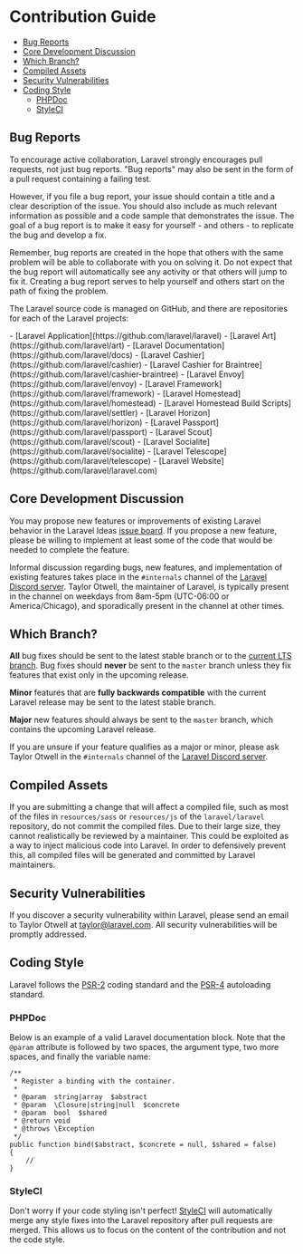 # Contribution Guide

- [Bug Reports](#bug-reports)
- [Core Development Discussion](#core-development-discussion)
- [Which Branch?](#which-branch)
- [Compiled Assets](#compiled-assets)
- [Security Vulnerabilities](#security-vulnerabilities)
- [Coding Style](#coding-style)
    - [PHPDoc](#phpdoc)
    - [StyleCI](#styleci)

<a name="bug-reports"></a>

## Bug Reports

To encourage active collaboration, Laravel strongly encourages pull requests,
not just bug reports. "Bug reports" may also be sent in the form of a pull
request containing a failing test.

However, if you file a bug report, your issue should contain a title and a clear
description of the issue. You should also include as much relevant information
as possible and a code sample that demonstrates the issue. The goal of a bug
report is to make it easy for yourself - and others - to replicate the bug and
develop a fix.

Remember, bug reports are created in the hope that others with the same problem
will be able to collaborate with you on solving it. Do not expect that the bug
report will automatically see any activity or that others will jump to fix it.
Creating a bug report serves to help yourself and others start on the path of
fixing the problem.

The Laravel source code is managed on GitHub, and there are repositories for
each of the Laravel projects:

<div class="content-list" markdown="1">
- [Laravel Application](https://github.com/laravel/laravel)
- [Laravel Art](https://github.com/laravel/art)
- [Laravel Documentation](https://github.com/laravel/docs)
- [Laravel Cashier](https://github.com/laravel/cashier)
- [Laravel Cashier for Braintree](https://github.com/laravel/cashier-braintree)
- [Laravel Envoy](https://github.com/laravel/envoy)
- [Laravel Framework](https://github.com/laravel/framework)
- [Laravel Homestead](https://github.com/laravel/homestead)
- [Laravel Homestead Build Scripts](https://github.com/laravel/settler)
- [Laravel Horizon](https://github.com/laravel/horizon)
- [Laravel Passport](https://github.com/laravel/passport)
- [Laravel Scout](https://github.com/laravel/scout)
- [Laravel Socialite](https://github.com/laravel/socialite)
- [Laravel Telescope](https://github.com/laravel/telescope)
- [Laravel Website](https://github.com/laravel/laravel.com)
</div>

<a name="core-development-discussion"></a>

## Core Development Discussion

You may propose new features or improvements of existing Laravel behavior in the
Laravel Ideas [issue board](https://github.com/laravel/ideas/issues). If you
propose a new feature, please be willing to implement at least some of the code
that would be needed to complete the feature.

Informal discussion regarding bugs, new features, and implementation of existing
features takes place in the `#internals` channel of
the [Laravel Discord server](https://discordapp.com/invite/mPZNm7A). Taylor
Otwell, the maintainer of Laravel, is typically present in the channel on
weekdays from 8am-5pm (UTC-06:00 or America/Chicago), and sporadically present
in the channel at other times.

<a name="which-branch"></a>

## Which Branch?

**All** bug fixes should be sent to the latest stable branch or to
the [current LTS branch](releases.md#support-policy). Bug fixes should **never**
be sent to the `master` branch unless they fix features that exist only in the
upcoming release.

**Minor** features that are **fully backwards compatible** with the current
Laravel release may be sent to the latest stable branch.

**Major** new features should always be sent to the `master` branch, which
contains the upcoming Laravel release.

If you are unsure if your feature qualifies as a major or minor, please ask
Taylor Otwell in the `#internals` channel of
the [Laravel Discord server](https://discordapp.com/invite/mPZNm7A).

<a name="compiled-assets"></a>

## Compiled Assets

If you are submitting a change that will affect a compiled file, such as most of
the files in `resources/sass` or `resources/js` of the `laravel/laravel`
repository, do not commit the compiled files. Due to their large size, they
cannot realistically be reviewed by a maintainer. This could be exploited as a
way to inject malicious code into Laravel. In order to defensively prevent this,
all compiled files will be generated and committed by Laravel maintainers.

<a name="security-vulnerabilities"></a>

## Security Vulnerabilities

If you discover a security vulnerability within Laravel, please send an email to
Taylor Otwell at <a href="mailto:taylor@laravel.com">taylor@laravel.com</a>. All
security vulnerabilities will be promptly addressed.

<a name="coding-style"></a>

## Coding Style

Laravel follows
the [PSR-2](https://github.com/php-fig/fig-standards/blob/master/accepted/PSR-2-coding-style-guide.md)
coding standard and
the [PSR-4](https://github.com/php-fig/fig-standards/blob/master/accepted/PSR-4-autoloader.md)
autoloading standard.

<a name="phpdoc"></a>

### PHPDoc

Below is an example of a valid Laravel documentation block. Note that
the `@param` attribute is followed by two spaces, the argument type, two more
spaces, and finally the variable name:

    /**
     * Register a binding with the container.
     *
     * @param  string|array  $abstract
     * @param  \Closure|string|null  $concrete
     * @param  bool  $shared
     * @return void
     * @throws \Exception
     */
    public function bind($abstract, $concrete = null, $shared = false)
    {
        //
    }

<a name="styleci"></a>

### StyleCI

Don't worry if your code styling isn't perfect! [StyleCI](https://styleci.io/)
will automatically merge any style fixes into the Laravel repository after pull
requests are merged. This allows us to focus on the content of the contribution
and not the code style.
